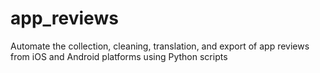 # app_reviews
Automate the collection, cleaning, translation, and export of app reviews from iOS and Android platforms using Python scripts
